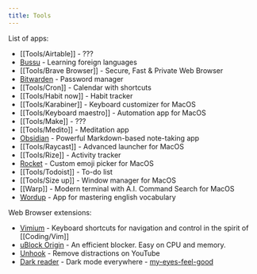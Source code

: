 ```yaml
---
title: Tools
---
```


List of apps:
- [[Tools/Airtable]] - ???
- [Bussu](https://www.busuu.com/) - Learning foreign languages
- [[Tools/Brave Browser]] - Secure, Fast & Private Web Browser
- [Bitwarden](https://bitwarden.com/) - Password manager
- [[Tools/Cron]] - Calendar with shortcuts
- [[Tools/Habit now]] - Habit tracker
- [[Tools/Karabiner]] - Keyboard customizer for MacOS
- [[Tools/Keyboard maestro]] - Automation app for MacOS
- [[Tools/Make]] - ???
- [[Tools/Medito]] - Meditation app
- [Obsidian](https://obsidian.md/) - Powerful Markdown-based note-taking app
- [[Tools/Raycast]] - Advanced launcher for MacOS
- [[Tools/Rize]] - Activity tracker
- [Rocket](https://matthewpalmer.net/rocket/) - Custom emoji picker for MacOS
- [[Tools/Todoist]] - To-do list
- [[Tools/Size up]] - Window manager for MacOS
- [[Warp]] - Modern terminal with A.I. Command Search for MacOS
 - [Wordup](https://www.wordupapp.co/) - App for mastering english vocabulary

Web Browser extensions:
- [Vimium](https://chrome.google.com/webstore/detail/vimium/dbepggeogbaibhgnhhndojpepiihcmeb?hl=en) - Keyboard shortcuts for navigation and control in the spirit of [[Coding/Vim]]
- [uBlock Origin](https://chrome.google.com/webstore/detail/vimium/dbepggeogbaibhgnhhndojpepiihcmeb?hl=en) - An efficient blocker. Easy on CPU and memory.
- [Unhook](https://chrome.google.com/webstore/detail/unhook-remove-youtube-rec/khncfooichmfjbepaaaebmommgaepoid?hl=en) -  Remove distractions on YouTube
- [Dark reader](https://chrome.google.com/webstore/detail/dark-reader/eimadpbcbfnmbkopoojfekhnkhdbieeh) - Dark mode everywhere - [my-eyes-feel-good](https://youtu.be/bx3--22D4E4?t=120)
